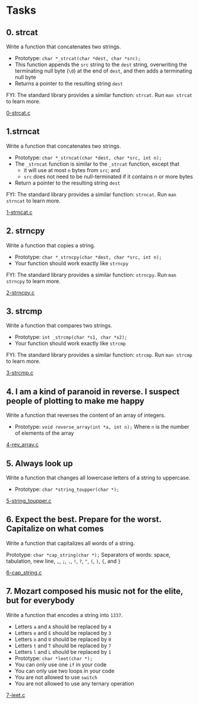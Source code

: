 # Tasks

## 0. strcat
Write a function that concatenates two strings.

* Prototype: `char *_strcat(char *dest, char *src);`
* This function appends the `src` string to the `dest` string, overwriting the terminating null byte (`\0`) at the end of `dest`, and then adds a terminating null byte
* Returns a pointer to the resulting string `dest`

FYI: The standard library provides a similar function: `strcat`. Run `man strcat` to learn more.

[0-strcat.c](0-strcat.c)

## 1.strncat
Write a function that concatenates two strings.

* Prototype: `char *_strncat(char *dest, char *src, int n);`
* The `_strncat` function is similar to the `_strcat` function, except that
  * it will use at most `n` bytes from `src`; and
  * `src` does not need to be null-terminated if it contains n or more bytes
* Return a pointer to the resulting string `dest`

FYI: The standard library provides a similar function: `strncat`. Run `man strncat` to learn more.

[1-strncat.c](1-strncat.c)

## 2. strncpy
Write a function that copies a string.

* Prototype: `char *_strncpy(char *dest, char *src, int n);`
* Your function should work exactly like `strncpy`

FYI: The standard library provides a similar function: `strncpy`. Run `man strncpy` to learn more.

[2-strncpy.c](2-strncpy.c)

## 3. strcmp
Write a function that compares two strings.

* Prototype: `int _strcmp(char *s1, char *s2);`
* Your function should work exactly like `strcmp`

FYI: The standard library provides a similar function: `strcmp`. Run `man strcmp` to learn more.

[3-strcmp.c](3-strcmp.c)

## 4. I am a kind of paranoid in reverse. I suspect people of plotting to make me happy
Write a function that reverses the content of an array of integers.

* Prototype: `void reverse_array(int *a, int n);`
Where `n` is the number of elements of the array

[4-rev_array.c](4-rev_array.c)

## 5. Always look up
Write a function that changes all lowercase letters of a string to uppercase.

* Prototype: `char *string_toupper(char *);`

[5-string_toupper.c](5-string_toupper.c)

## 6. Expect the best. Prepare for the worst. Capitalize on what comes
Write a function that capitalizes all words of a string.

Prototype: `char *cap_string(char *);`
Separators of words: space, tabulation, new line, `,`, `;`, `.`, `!`, `?`, `"`, `(`, `)`, `{`, and `}`

[6-cap_string.c](6-cap_string.c)

## 7. Mozart composed his music not for the elite, but for everybody
Write a function that encodes a string into `1337`.

* Letters `a` and `A` should be replaced by `4`
* Letters `e` and `E` should be replaced by `3`
* Letters `o` and `O` should be replaced by `0`
* Letters `t` and `T` should be replaced by `7`
* Letters `l` and `L` should be replaced by `1`
* Prototype: `char *leet(char *);`
* You can only use one `if` in your code
* You can only use two loops in your code
* You are not allowed to use `switch`
* You are not allowed to use any ternary operation

[7-leet.c](7-leet.c)
